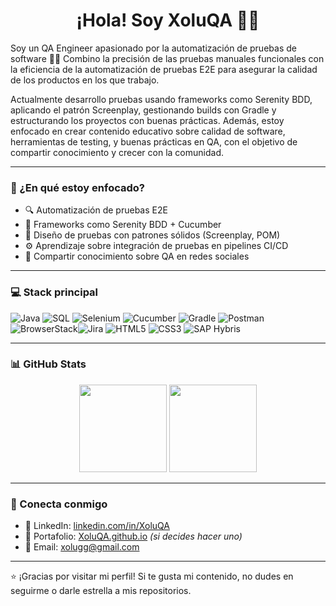 <h1 align="center">¡Hola! Soy XoluQA 👨‍💻</h1>

<!-- <p align="center">
  <img src="https://avatars.githubusercontent.com/u/00000000?v=4" width="120" alt="XoluQA" style="border-radius: 50%">
</p> -->

Soy un QA Engineer apasionado por la automatización de pruebas de software 🧪🚀
Combino la precisión de las pruebas manuales funcionales con la eficiencia de la automatización de pruebas E2E para asegurar la calidad de los productos en los que trabajo.

Actualmente desarrollo pruebas usando frameworks como Serenity BDD, aplicando el patrón Screenplay, gestionando builds con Gradle y estructurando los proyectos con buenas prácticas.
Además, estoy enfocado en crear contenido educativo sobre calidad de software, herramientas de testing, y buenas prácticas en QA, con el objetivo de compartir conocimiento y crecer con la comunidad.

---

### 🧠 ¿En qué estoy enfocado?
- 🔍 Automatización de pruebas E2E
- 🧪 Frameworks como Serenity BDD + Cucumber
- 🎯 Diseño de pruebas con patrones sólidos (Screenplay, POM)
- ⚙️ Aprendizaje sobre integración de pruebas en pipelines CI/CD
- 📢 Compartir conocimiento sobre QA en redes sociales

---

### 💻 Stack principal

![Java](https://img.shields.io/badge/Java-ED8B00?style=flat&logo=java&logoColor=white) ![SQL](https://img.shields.io/badge/SQL-003B57?style=flat&logo=postgresql&logoColor=white) ![Selenium](https://img.shields.io/badge/Selenium-43B02A?style=flat&logo=selenium&logoColor=white)  ![Cucumber](https://img.shields.io/badge/Cucumber-23D96C?style=flat&logo=cucumber&logoColor=white)  ![Gradle](https://img.shields.io/badge/Gradle-02303A?style=flat&logo=gradle&logoColor=white)  ![Postman](https://img.shields.io/badge/Postman-FF6C37?style=flat&logo=postman&logoColor=white)  ![BrowserStack](https://img.shields.io/badge/BrowserStack-FF7139?style=flat&logo=browserstack&logoColor=white)![Jira](https://img.shields.io/badge/Jira-0052CC?style=flat&logo=jira&logoColor=white) ![HTML5](https://img.shields.io/badge/HTML5-E34F26?style=flat&logo=html5&logoColor=white)  ![CSS3](https://img.shields.io/badge/CSS3-1572B6?style=flat&logo=css3&logoColor=white) ![SAP Hybris](https://img.shields.io/badge/SAP%20Hybris-0FAAFF?style=flat&logo=sap&logoColor=white)

---

### 📊 GitHub Stats

<p align="center">
  <img src="https://github-readme-stats.vercel.app/api?username=XoluQA&show_icons=true&theme=default" height="140" />
  <img src="https://github-readme-stats.vercel.app/api/top-langs/?username=XoluQA&layout=compact&theme=default" height="140" />
</p>

---

### 🔗 Conecta conmigo

- 💼 LinkedIn: [linkedin.com/in/XoluQA](https://linkedin.com/in/XoluQA)
- 🧪 Portafolio: [XoluQA.github.io](https://XoluQA.github.io) *(si decides hacer uno)*
- 💌 Email: [xolugg@gmail.com](mailto:xolugg@gmail.com)

---

⭐ ¡Gracias por visitar mi perfil! Si te gusta mi contenido, no dudes en seguirme o darle estrella a mis repositorios.
